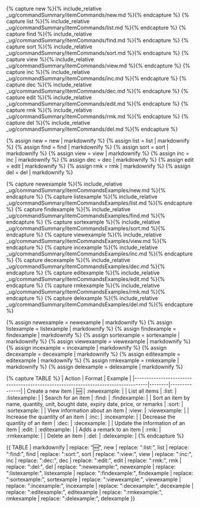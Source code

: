 <!-- markdownlint-disable-file first-line-h1 -->

<!-- ===== DECLARE VARIABLES ===== -->
<!-- markdownlint-disable -->
{% capture new %}{% include_relative _ug/commandSummary/itemCommands/new.md %}{% endcapture %}
{% capture list %}{% include_relative _ug/commandSummary/itemCommands/list.md %}{% endcapture %}
{% capture find %}{% include_relative _ug/commandSummary/itemCommands/find.md %}{% endcapture %}
{% capture sort %}{% include_relative _ug/commandSummary/itemCommands/sort.md %}{% endcapture %}
{% capture view %}{% include_relative _ug/commandSummary/itemCommands/view.md %}{% endcapture %}
{% capture inc %}{% include_relative _ug/commandSummary/itemCommands/inc.md %}{% endcapture %}
{% capture dec %}{% include_relative _ug/commandSummary/itemCommands/dec.md %}{% endcapture %}
{% capture edit %}{% include_relative _ug/commandSummary/itemCommands/edit.md %}{% endcapture %}
{% capture rmk %}{% include_relative _ug/commandSummary/itemCommands/rmk.md %}{% endcapture %}
{% capture del %}{% include_relative _ug/commandSummary/itemCommands/del.md %}{% endcapture %}

{% assign new = new | markdownify %}
{% assign list = list | markdownify %}
{% assign find = find | markdownify %}
{% assign sort = sort | markdownify %}
{% assign view = view | markdownify %}
{% assign inc = inc | markdownify %}
{% assign dec = dec | markdownify %}
{% assign edit = edit | markdownify %}
{% assign rmk = rmk | markdownify %}
{% assign del = del | markdownify %}

{% capture newexample %}{% include_relative _ug/commandSummary/itemCommandsExamples/new.md %}{% endcapture %}
{% capture listexample %}{% include_relative _ug/commandSummary/itemCommandsExamples/list.md %}{% endcapture %}
{% capture findexample %}{% include_relative _ug/commandSummary/itemCommandsExamples/find.md %}{% endcapture %}
{% capture sortexample %}{% include_relative _ug/commandSummary/itemCommandsExamples/sort.md %}{% endcapture %}
{% capture viewexample %}{% include_relative _ug/commandSummary/itemCommandsExamples/view.md %}{% endcapture %}
{% capture incexample %}{% include_relative _ug/commandSummary/itemCommandsExamples/inc.md %}{% endcapture %}
{% capture decexample %}{% include_relative _ug/commandSummary/itemCommandsExamples/dec.md %}{% endcapture %}
{% capture editexample %}{% include_relative _ug/commandSummary/itemCommandsExamples/edit.md %}{% endcapture %}
{% capture rmkexample %}{% include_relative _ug/commandSummary/itemCommandsExamples/rmk.md %}{% endcapture %}
{% capture delexample %}{% include_relative _ug/commandSummary/itemCommandsExamples/del.md %}{% endcapture %}

{% assign newexample = newexample | markdownify %}
{% assign listexample = listexample | markdownify %}
{% assign findexample = findexample | markdownify %}
{% assign sortexample = sortexample | markdownify %}
{% assign viewexample = viewexample | markdownify %}
{% assign incexample = incexample | markdownify %}
{% assign decexample = decexample | markdownify %}
{% assign editexample = editexample | markdownify %}
{% assign rmkexample = rmkexample | markdownify %}
{% assign delexample = delexample | markdownify %}
<!-- markdownlint-restore -->

<!-- ===== CREATE TABLE FORMATTING IN NORMAL+ MARKDOWN ===== -->
<!-- WE USE :variable: FOR VALUES THAT ARE TO BE SUBSTITUTED -->
{% capture TABLE %}
| Action                                                                            | Format | Example       |
|-----------------------------------------------------------------------------------|--------|---------------|
| Create a new item                                                                 | :new:  | :newexample:  |
| List all items                                                                    | :list: | :listexample: |
| Search for an item                                                                | :find: | :findexample: |
| Sort an item by name, quantity, unit, bought date, expiry date, price, or remarks | :sort: | :sortexample: |
| View information about an item                                                    | :view: | :viewexample: |
| Increase the quantity of an item                                                  | :inc:  | :incexample:  |
| Decrease the quantity of an item                                                  | :dec:  | :decexample:  |
| Update the information of an item                                                 | :edit: | :editexample: |
| Adds a remark to an item                                                          | :rmk:  | :rmkexample:  |
| Delete an item                                                                    | :del:  | :delexample:  |
{% endcapture %}

<!-- ===== RENDER THE ACTUAL TABLE ===== -->
{{ TABLE
  | markdownify
  | replace: ":new:", new
  | replace: ":list:", list
  | replace: ":find:", find
  | replace: ":sort:", sort
  | replace: ":view:", view
  | replace: ":inc:", inc
  | replace: ":dec:", dec
  | replace: ":edit:", edit
  | replace: ":rmk:", rmk
  | replace: ":del:", del
  | replace: ":newexample:", newexample
  | replace: ":listexample:", listexample
  | replace: ":findexample:", findexample
  | replace: ":sortexample:", sortexample
  | replace: ":viewexample:", viewexample
  | replace: ":incexample:", incexample
  | replace: ":decexample:", decexample
  | replace: ":editexample:", editexample
  | replace: ":rmkexample:", rmkexample
  | replace: ":delexample:", delexample
}}
